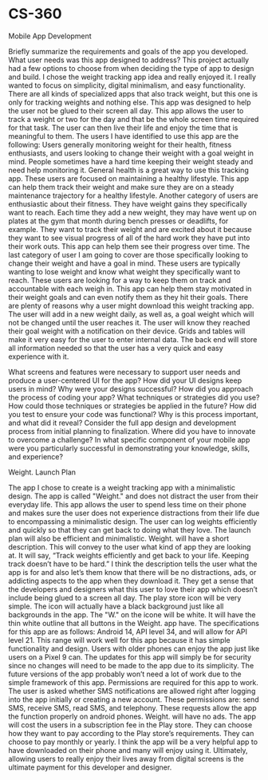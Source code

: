 # CS-360
Mobile App Development



Briefly summarize the requirements and goals of the app you developed. What user needs was this app designed to address?
  This project actually had a few options to choose from when deciding the type of app to design and build. I chose the weight tracking app idea and really enjoyed it. I really wanted to focus on simplicity, digital minimalism, and easy functionality. There are all kinds of specialized apps that also track weight, but this one is only for tracking weights and nothing else. This app was designed to help the user not be glued to their screen all day. This app allows the user to track a weight or two for the day and that be the whole screen time required for that task. The user can then live their life and enjoy the time that is meaningful to them. The users I have identified to use this app are the following: Users generally monitoring weight for their health, fitness enthusiasts, and users looking to change their weight with a goal weight in mind. People sometimes have a hard time keeping their weight steady and need help monitoring it. General health is a great way to use this tracking app. These users are focused on maintaining a healthy lifestyle. This app can help them track their weight and make sure they are on a steady maintenance trajectory for a healthy lifestyle. Another category of users are enthusiastic about their fitness. They have weight gains they specifically want to reach. Each time they add a new weight, they may have went up on plates at the gym that month during bench presses or deadlifts, for example. They want to track their weight and are excited about it because they want to see visual progress of all of the hard work they have put into their work outs. This app can help them see their progress over time. The last category of user I am going to cover are those specifically looking to change their weight and have a goal in mind. These users are typically wanting to lose weight and know what weight they specifically want to reach. These users are looking for a way to keep them on track and accountable with each weigh in. This app can help them stay motivated in their weight goals and can even notify them as they hit their goals.
There are plenty of reasons why a user might download this weight tracking app. The user will add in a new weight daily, as well as, a goal weight which will not be changed until the user reaches it. The user will know they reached their goal weight with a notification on their device. Grids and tables will make it very easy for the user to enter internal data. The back end will store all information needed so that the user has a very quick and easy experience with it. 

What screens and features were necessary to support user needs and produce a user-centered UI for the app? How did your UI designs keep users in mind? Why were your designs successful?
How did you approach the process of coding your app? What techniques or strategies did you use? How could those techniques or strategies be applied in the future?
How did you test to ensure your code was functional? Why is this process important, and what did it reveal?
Consider the full app design and development process from initial planning to finalization. Where did you have to innovate to overcome a challenge?
In what specific component of your mobile app were you particularly successful in demonstrating your knowledge, skills, and experience?




Weight. Launch Plan

  The app I chose to create is a weight tracking app with a minimalistic design. The app is called "Weight." and does not distract the user from their everyday life. This app allows the user to spend less time on their phone and makes sure the user does not experience distractions from their life due to encompassing a minimalistic design. The user can log weights efficiently and quickly so that they can get back to doing what they love. 
  The launch plan will also be efficient and minimalistic. Weight. will have a short description. This will convey to the user what kind of app they are looking at. It will say, “Track weights efficiently and get back to your life. Keeping track doesn’t have to be hard.” I think the description tells the user what the app is for and also let’s them know that there will be no distractions, ads, or addicting aspects to the app when they download it. They get a sense that the developers and designers what this user to love their app which doesn’t include being glued to a screen all day. The play store icon will be very simple. The icon will actually have a black background just like all backgrounds in the app. The "W." on the icone will be white. It will have the thin white outline that all buttons in the Weight. app have. 
  The specifications for this app are as follows: Android 14, API level 34, and will allow for API level 21. This range will work well for this app because it has simple functionality and design. Users with older phones can enjoy the app just like users on a Pixel 9 can. The updates for this app will simply be for security since no changes will need to be made to the app due to its simplicity. The future versions of the app probably won’t need a lot of work due to the simple framework of this app. Permissions are required for this app to work. The user is asked whether SMS notifications are allowed right after logging into the app initially or creating a new account. These permissions are: send SMS, receive SMS, read SMS, and telephony. These requests allow the app the function properly on android phones. 
  Weight. will have no ads. The app will cost the users in a subscription fee in the Play store. They can choose how they want to pay according to the Play store’s requirements. They can choose to pay monthly or yearly. I think the app will be a very helpful app to have downloaded on their phone and many will enjoy using it. Ultimately, allowing users to really enjoy their lives away from digital screens is the ultimate payment for this developer and designer. 
